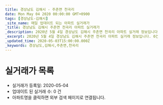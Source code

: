 ```yaml
---
title: 경상남도 김해시 - 주촌면 천곡리
date: Mon May 04 2020 00:00:00 GMT+0900
tags: [경상남도-김해시]
_site_name: 매일 업데이트 되는 아파트 실거래가
_title: 경상남도 김해시 주촌면 천곡리 아파트 실거래가
_description: 2020년 5월 4일 경상남도 김해시 주촌면 천곡리 아파트 실거래 정보입니다. 0건 아파트 정보가 있습니다.
_excerpt: 2020년 5월 4일 경상남도 김해시 주촌면 천곡리 아파트 실거래 정보입니다. 0건 아파트 정보가 있습니다.
_updated_time: 2020-05-03T15:00:00.000Z
_keywords: 경상남도,김해시,주촌면,천곡리
---
```






# 실거래가 목록
- 실거래가 등록일: 2020-05-04
- 업데이트 된 실거래 수: 0 건
- 아파트명을 클릭하면 외부 검색 페이지로 연결됩니다.




